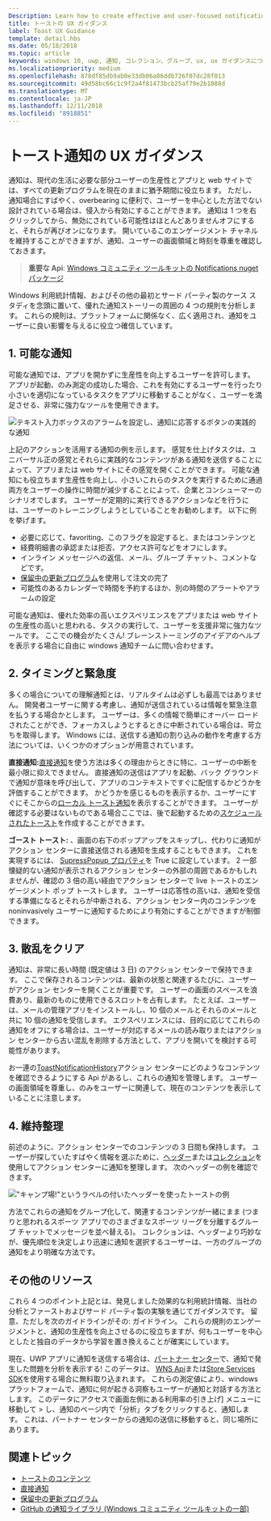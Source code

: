 ```yaml
---
Description: Learn how to create effective and user-focused notifications that make your users productive and happy.
title: トーストの UX ガイダンス
label: Toast UX Guidance
template: detail.hbs
ms.date: 05/18/2018
ms.topic: article
keywords: windows 10, uwp, 通知, コレクション、グループ、ux, ux ガイダンスについては、ガイダンス、アクション、トースト、アクション センター、noninterruptive、効果的な通知、侵入通知、実践的な管理、整理
ms.localizationpriority: medium
ms.openlocfilehash: 878df85db9ab0e33db06a86ddb726f07dc28f013
ms.sourcegitcommit: 49d58bc66c1c9f2a4f81473bcb25af79e2b1088d
ms.translationtype: MT
ms.contentlocale: ja-JP
ms.lasthandoff: 12/11/2018
ms.locfileid: "8918851"
---
```

# <a name="toast-notification-ux-guidance"></a>トースト通知の UX ガイダンス
通知は、現代の生活に必要な部分ユーザーの生産性とアプリと web サイトでは、すべての更新プログラムを現在のままに猶予期間に役立ちます。 ただし、通知場合にすばやく、overbearing に便利で、ユーザーを中心とした方法でない設計されている場合は、侵入から有効にすることができます。 通知は 1 つを右クリックしてから、無効にされている可能性はほとんどありませんオフにすると、それらが再びオンになります。  開いているこのエンゲージメント チャネルを維持することができますが、通知、ユーザーの画面領域と時刻を尊重を確認しておきます。

> **重要な Api**: [Windows コミュニティ ツールキットの Notifications nuget パッケージ](https://www.nuget.org/packages/Microsoft.Toolkit.Uwp.Notifications/)

Windows 利用統計情報、およびその他の最初とサード パーティ製のケース スタディを念頭に置いて、優れた通知ストーリーの周囲の 4 つの規則を分析します。  これらの規則は、プラットフォームに関係なく、広く適用され、通知をユーザーに良い影響を与えるに役立つ確信しています。

## <a name="1-actionable-notifications"></a>1. 可能な通知
可能な通知では、アプリを開かずに生産性を向上するユーザーを許可します。  アプリが起動、のみ測定の成功した場合、これを有効にするユーザーを行ったり小さいを適切になっているタスクをアプリに移動することがなく、ユーザーを満足させる、非常に強力なツールを使用できます。

![テキスト入力ボックスのアラームを設定し、通知に応答するボタンの実践的な通知](images/actionable-notification-example01.png)

上記のアクションを活用する通知の例を示します。 感覚を仕上げタスクは、ユニバーサル正の感覚とそれらに実践的なコンテンツがある通知を送信することによって、アプリまたは web サイトにその感覚を開くことができます。 可能な通知にも役立ちます生産性を向上し、小さいこれらのタスクを実行するために通過両方をユーザーの操作に時間が減少することによって、企業とコンシューマーのシナリオでします。 ユーザーが定期的に実行できるアクションなどを行うには、ユーザーのトレーニングしようとしていることをお勧めします。  以下に例を挙げます。
* 必要に応じて、favoriting、このフラグを設定すると、またはコンテンツと
* 経費明細書の承認または拒否、アクセス許可などをオフにします。
* インライン メッセージへの返信、メール、グループ チャット、コメントなどです。
* [保留中の更新プログラム](toast-pending-update.md)を使用して注文の完了
* 可能性のあるカレンダーで時間を予約するほか、別の時間のアラートやアラームの設定

可能な通知は、優れた効率の高いエクスペリエンスをアプリまたは web サイトの生産性の高いと思われる、タスクの実行して、ユーザーを支援非常に強力なツールです。  ここでの機会がたくさん! ブレーンストーミングのアイデアのヘルプを表示する場合に自由に windows 通知チームに問い合わせます。

## <a name="2-timing-and-urgency"></a>2. タイミングと緊急度
多くの場合についての理解通知とは、リアルタイムは必ずしも最高ではありません。 開発者ユーザーに関する考慮し、通知が送信されているは情報を緊急注意を払うする場合かとします。 ユーザーは、多くの情報で簡単にオーバー ロードされたことができ、フォーカスしようとするときに中断されている場合は、苛立ちを取得します。 Windows には、送信する通知の割り込みの動作を考慮する方法については、いくつかのオプションが用意されています。

**直接通知:**[直接通知](raw-notification-overview.md)を使う方法は多くの理由からときに特に、ユーザーの中断を最小限に抑えできません。  直接通知の送信はアプリを起動、バック グラウンドで通知が意味を呼び出して、アプリのコンテキストですぐに配信するかどうかを評価することができます。 かどうかを感じるものを表示するか、ユーザーにすぐにそこからの[ローカル トースト通知](send-local-toast.md)を表示することができます。  ユーザーが確認する必要はないものである場合ここでは、後で起動するための[スケジュールされたトースト](https://blogs.msdn.microsoft.com/tiles_and_toasts/2016/09/30/quickstart-sending-an-alarm-in-windows-10/)を作成することができます。


**ゴースト トースト:** 、画面の右下のポップアップをスキップし、代わりに通知がアクション センターに直接送信される通知を生成することもできます。 これを実現するには、 [SupressPopup プロパティ](https://docs.microsoft.com/en-us/uwp/api/windows.ui.notifications.toastnotification.suppresspopup)を True に設定しています。 2 一部懐疑的ない通知が表示されるアクション センターの外部の周囲であるかもしれませんが、確認の 3 倍の高い経由でアクション センターで live トーストのエンゲージメント ポップ トーストします。  ユーザーは応答性の高いは、通知を受信する準備になるとそれらが中断される、アクション センター内のコンテンツを noninvasively ユーザーに通知するためにより有効にすることができますが制御できます。

## <a name="3-clear-out-the-clutter"></a>3. 散乱をクリア
通知は、非常に長い時間 (既定値は 3 日) のアクション センターで保持できます。  ここで保存されるコンテンツは、最新の状態と関連するたびに、ユーザーがアクション センターを開くことが重要です。 ユーザーの画面のスペースを浪費あり、最新のものに使用できるスロットを占有します。  たとえば、ユーザーは、メールの管理アプリをインストールし、10 個のメールとそれらのメールと共に 10 個の通知を受信します。  エクスペリエンスには、目的に応じてこれらの通知をオフにする場合は、ユーザーが対応するメールの読み取りまたはアクション センターから古い混乱を削除する方法として、アプリを開いてを検討する可能性があります。

お一連の[ToastNotificationHistory](https://docs.microsoft.com/en-us/uwp/api/windows.ui.notifications.toastnotificationhistory)アクション センターにどのようなコンテンツを確認できるようにする Api があるし、これらの通知を管理します。 ユーザーの画面領域を尊重し、のみをユーザーに関連して、現在のコンテンツを表示していることに注意します。

## <a name="4-keeping-organized"></a>4. 維持整理
前述のように、アクション センターでのコンテンツの 3 日間も保持します。  ユーザーが探していたすばやく情報を選ぶために、[ヘッダー](https://docs.microsoft.com/en-us/windows/uwp/design/shell/tiles-and-notifications/toast-headers)または[コレクション](https://docs.microsoft.com/en-us/uwp/api/windows.ui.notifications.toastcollection)を使用してアクション センターに通知を整理します。 次のヘッダーの例を確認できます。

!["キャンプ場!"というラベルの付いたヘッダーを使ったトーストの例](images/toast-headers-action-center.png)

方法でこれらの通知をグループ化して、関連するコンテンツが一緒にまま (つまりと思われるスポーツ アプリでのさまざまなスポーツ リーグを分離するグループ チャットでメッセージを並べ替える)。 コレクションは、ヘッダーより巧妙なが、優先順位を決定しより迅速に通知を選択するユーザーは、一方のグループの通知をより明確な方法です。

## <a name="other-resources"></a>その他のリソース
これら 4 つのポイント上記とは、発見しました効果的な利用統計情報、当社の分析とファーストおよびサード パーティ製の実験を通じてガイダンスです。 留意、ただしを次のガイドラインがその: ガイドライン。  これらの規則のエンゲージメントと、通知の生産性を向上させるのに役立ちますが、何もユーザーを中心としたと独自のデータから学習を置き換えることが確実にしています。  

現在、UWP アプリに通知を送信する場合は、[パートナー センター](https://partner.microsoft.com/dashboard)で、通知で発生した問題を分析を表示する! このデータは、 [WNS Api](https://docs.microsoft.com/en-us/windows/uwp/design/shell/tiles-and-notifications/windows-push-notification-services--wns--overview)または[Store Services SDK](https://marketplace.visualstudio.com/items?itemName=AdMediator.MicrosoftStoreServicesSDK)を使用する場合に無料取り込まれます。 これらの測定値により、windows プラットフォームで、通知に何が起きる洞察もユーザーが通知と対話する方法とします。 このデータにアクセスで画面左側にある利用率の引き上げ] メニューに移動して > し、通知のページ内で「分析」タブをクリックすると、通知します。  これは、パートナー センターからの通知の送信に移動すると、同じ場所にあります。

## <a name="related-topics"></a>関連トピック

* [トーストのコンテンツ](adaptive-interactive-toasts.md)
* [直接通知](raw-notification-overview.md)
* [保留中の更新プログラム](toast-pending-update.md)
* [GitHub の通知ライブラリ (Windows コミュニティ ツールキットの一部)](https://github.com/Microsoft/UWPCommunityToolkit/tree/master/Microsoft.Toolkit.Uwp.Notifications)
